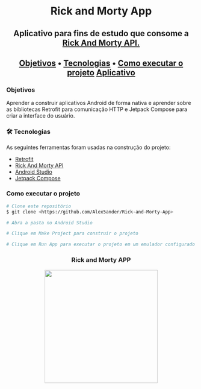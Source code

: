 <h1 align="center">Rick and Morty App</h1>

<h2 align="center">Aplicativo para fins de estudo que consome a <a href="https://rickandmortyapi.com/" targ>Rick And Morty API.</a>
<h2>

<p align="center">
 <a href="#objetivos">Objetivos</a> •
 <a href="#tecnologias">Tecnologias</a> • 
 <a href="#como-executar-o-projeto">Como executar o projeto</a>
 <a href="#aplicativo">Aplicativo</a>
</p>

### Objetivos

Aprender a construir aplicativos Android de forma nativa e aprender sobre as bibliotecas Retrofit para comunicação HTTP e Jetpack Compose para criar a interface do usuário.

<h3 id="tecnologias">🛠 Tecnologias</h3>

As seguintes ferramentas foram usadas na construção do projeto:

- [Retrofit](https://square.github.io/retrofit/)
- [Rick And Morty API](https://rickandmortyapi.com/)
- [Android Studio](https://developer.android.com/studio)
- [Jetpack Compose](https://developer.android.com/jetpack/compose?hl=pt-br)

### Como executar o projeto

```bash
# Clone este repositório
$ git clone <https://github.com/Alex5ander/Rick-and-Morty-App>

# Abra a pasta no Android Studio

# Clique em Make Project para construir o projeto

# Clique em Run App para executar o projeto em um emulador configurado ou dispositivo fisico conectado na porta USB
```

<h3 id="aplicativo" align="center">Rick and Morty APP</h3>

<div align="center">
  <img src="preview.gif" width="300" />
</div>
